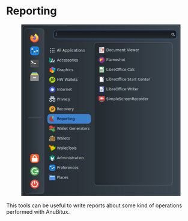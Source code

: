 # Reporting

<figure><img src="../../.gitbook/assets/Reporting.png" alt=""><figcaption></figcaption></figure>

This tools can be useful to write reports about some kind of operations performed with AnuBitux.
